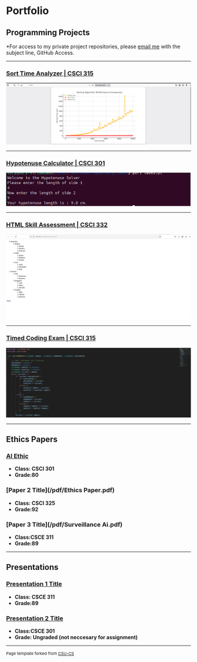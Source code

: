 Portfolio
=========

Programming Projects
--------------------

*For access to my private project repositories, please [email me](mailto:example@KorySingleton35@gmail.com?subject=GitHub%20Access) with the subject line, GitHub Access.

---
### [Sort Time Analyzer | CSCI 315](project1)

![Project 1 Thumbnail Name](images/Project1.png)

---
### [Hypotenuse Calculator | CSCI 301](project2)

![Project 2 Thumbnail Name](images/Project2Pictures/Project2ExampleSimple.png)

---
### [HTML Skill Assessment | CSCI 332](project3)

![Project 3 Thumbnail Name](images/Project3Pictures/Project3Ex3.png)

---
### [Timed Coding Exam | CSCI 315](project4)

![Project 4 Thumbnail Name](images/Project4.png)

---

Ethics Papers
-------------

### [AI Ethic](/pdf/AI+Ethics.pdf)

-   **Class: CSCI 301**  
-   **Grade:80**

### [Paper 2 Title](/pdf/Ethics Paper.pdf)

-   **Class: CSCI 325** 
-   **Grade:92**

### [Paper 3 Title](/pdf/Surveillance Ai.pdf)

-   **Class:CSCE 311** 
-   **Grade:89**

---

Presentations
-------------

### [Presentation 1 Title](/pdf/CSCE311_Ethics_Presentation_KorySingleton_Placeholders.pdf)

- **Class: CSCE 311** 
- **Grade:89**


### [Presentation 2 Title](/pdf/AI_Ethics_Presentation_KorySingleton_Styled.pdf)

- **Class:CSCE 301** 
- **Grade: Ungraded (not neccesary for assignment)**

---

<p style="font-size:11px">Page template forked from <a href="https://github.com/csu-cs/csci-portfolio">CSU-CS</a></p>
<!-- Remove above link if you don't want to attributive -->
